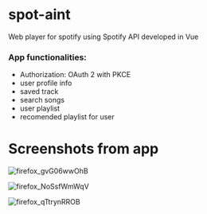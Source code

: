 # spot-aint
Web player for spotify using Spotify API developed in Vue

### App functionalities:
- Authorization: OAuth 2 with PKCE
- user profile info
- saved track
- search songs
- user playlist
- recomended playlist for user

# Screenshots from app

![firefox_gvG06wwOhB](https://user-images.githubusercontent.com/33430525/156876715-4fc0cfc8-6318-4010-beac-9b3972008353.png)

![firefox_NoSsfWmWqV](https://user-images.githubusercontent.com/33430525/156876717-8863e2b0-2ceb-4fc6-8065-3efb694cb8ad.png)

![firefox_qTtrynRROB](https://user-images.githubusercontent.com/33430525/156876719-d020e696-a311-49ed-aff2-28ff7d02a727.png)


